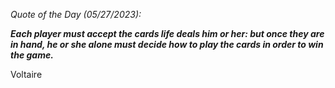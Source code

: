*Quote of the Day (05/27/2023):*

_**Each player must accept the cards life deals him or her: but once they are in hand, he or she alone must decide how to play the cards in order to win the game.**_

Voltaire